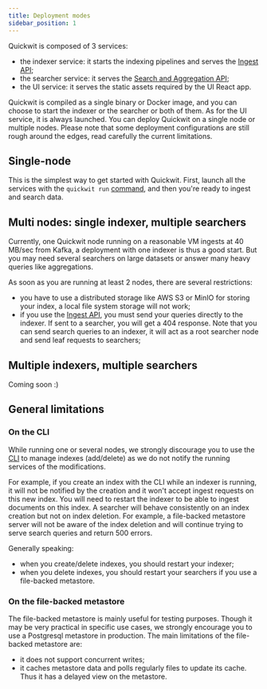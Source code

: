 ```yaml
---
title: Deployment modes
sidebar_position: 1
---
```


Quickwit is composed of 3 services:
- the indexer service: it starts the indexing pipelines and serves the [Ingest API](../reference/rest-api.md);
- the searcher service: it serves the [Search and Aggregation API](../reference/rest-api.md);
- the UI service: it serves the static assets required by the UI React app.

Quickwit is compiled as a single binary or Docker image, and you can choose to start the indexer or the searcher or both of them. As for the UI service, it is always launched.
You can deploy Quickwit on a single node or multiple nodes. Please note that some deployment configurations are still rough around the edges, read carefully the current limitations.

## Single-node

This is the simplest way to get started with Quickwit. First, launch all the services with the `quickwit run` [command](../reference/cli.md), and then you're ready to ingest and search data.

## Multi nodes: single indexer, multiple searchers

Currently, one Quickwit node running on a reasonable VM ingests at 40 MB/sec from Kafka, a deployment with one indexer is thus a good start. But you may need several searchers on large datasets or answer many heavy queries like aggregations.

As soon as you are running at least 2 nodes, there are several restrictions:
- you have to use a distributed storage like AWS S3 or MinIO for storing your index, a local file system storage will not work;
- if you use the [Ingest API](../reference/rest-api.md), you must send your queries directly to the indexer. If sent to a searcher, you will get a 404 response. Note that you can send search queries to an indexer, it will act as a root searcher node and send leaf requests to searchers;

## Multiple indexers, multiple searchers

Coming soon :)

## General limitations
### On the CLI

While running one or several nodes, we strongly discourage you to use the [CLI](../reference/cli.md) to manage indexes (add/delete) as we do not notify the running services of the modifications.

For example, if you create an index with the CLI while an indexer is running, it will not be notified by the creation and it won't accept ingest requests on this new index. You will need to restart the indexer to be able to ingest documents on this index.
A searcher will behave consistently on an index creation but not on index deletion. For example, a file-backed metastore server will not be aware of the index deletion and will continue trying to serve search queries and return 500 errors.

Generally speaking:
- when you create/delete indexes, you should restart your indexer;
- when you delete indexes, you should restart your searchers if you use a file-backed metastore.


### On the file-backed metastore

The file-backed metastore is mainly useful for testing purposes. Though it may be very practical in specific use cases, we strongly encourage you to use a Postgresql metastore in production.
The main limitations of the file-backed metastore are:
- it does not support concurrent writes;
- it caches metastore data and polls regularly files to update its cache. Thus it has a delayed view on the metastore.